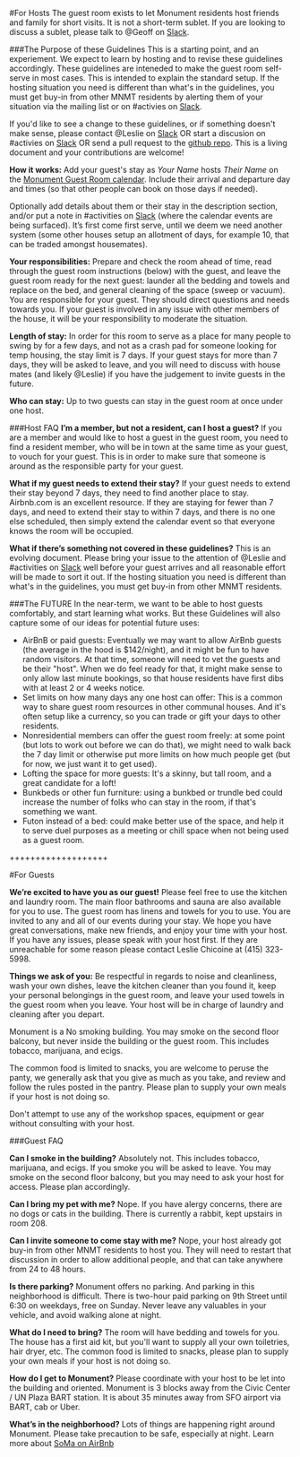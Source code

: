 #For Hosts
The guest room exists to let Monument residents host friends and family for short visits. It is not a short-term sublet. If you are looking to discuss a sublet, please talk to @Geoff on [Slack](https://mnmt.slack.com).

###The Purpose of these Guidelines
This is a starting point, and an experiement. We expect to learn by hosting and to revise these guidelines accordingly. These guidelines are inteneded to make the guest room self-serve in most cases. This is intended to explain the standard setup. If the hosting situation you need is different than what's in the guidelines, you must get buy-in from other MNMT residents by alerting them of your situation via the mailing list or on #activies on [Slack](https://mnmt.slack.com). 

If you'd like to see a change to these guidelines, or if something doesn't make sense, please contact @Leslie on [Slack](https://mnmt.slack.com) OR start a discusion on #activies on [Slack](https://mnmt.slack.com) OR send a pull request to the [github repo](https://github.com/monumenthouse/admin). This is a living document and your contributions are welcome!

**How it works:** Add your guest's stay as *Your Name* hosts *Their Name* on the [Monument Guest Room calendar](https://calendar.google.com/calendar/embed?src=kfd48jdm1c3ftq857lela9sp6g%40group.calendar.google.com&ctz=America/Los_Angeles). Include their arrival and departure day and times (so that other people can book on those days if needed).

Optionally add details about them or their stay in the description section, and/or put a note in #activities on [Slack](https://mnmt.slack.com) (where the calendar events are being surfaced). It’s first come first serve, until we deem we need another system (some other houses setup an allotment of days, for example 10, that can be traded amongst housemates).  

**Your responsibilities:** Prepare and check the room ahead of time, read through the guest room instructions (below) with the guest, and leave the guest room ready for the next guest: launder all the bedding and towels and replace on the bed, and general cleaning of the space (sweep or vacuum). You are responsible for your guest. They should direct questions and needs towards you. If your guest is involved in any issue with other members of the house, it will be your responsibility to moderate the situation.
 
**Length of stay:** In order for this room to serve as a place for many people to swing by for a few days, and not as a crash pad for someone looking for temp housing, the stay limit is 7 days. If your guest stays for more than 7 days, they will be asked to leave, and you will need to discuss with house mates (and likely @Leslie) if you have the judgement to invite guests in the future.

**Who can stay:** Up to two guests can stay in the guest room at once under one host.

###Host FAQ
**I’m a member, but not a resident, can I host a guest?**
If you are a member and would like to host a guest in the guest room, you need to find a resident member, who will be in town at the same time as your guest, to vouch for your guest. This is in order to make sure that someone is around as the responsible party for your guest.

**What if my guest needs to extend their stay?**
If your guest needs to extend their stay beyond 7 days, they need to find another place to stay. Airbnb.com is an excellent resource. If they are staying for fewer than 7 days, and need to extend their stay to within 7 days, and there is no one else scheduled, then simply extend the calendar event so that everyone knows the room will be occupied.

**What if there’s something not covered in these guidelines?**
This is an evolving document. Please bring your issue to the attention of @Leslie and #activities on [Slack](https://mnmt.slack.com) well before your guest arrives and all reasonable effort will be made to sort it out. If the hosting situation you need is different than what's in the guidelines, you must get buy-in from other MNMT residents.

###The FUTURE
In the near-term, we want to be able to host guests comfortably, and start learning what works. But these Guidelines will also capture some of our ideas for potential future uses:
* AirBnB or paid guests: Eventually we may want to allow AirBnb guests (the average in the hood is $142/night), and it might be fun to have random visitors. At that time, someone will need to vet the guests and be their "host". When we do feel ready for that, it might make sense to only allow last minute bookings, so that house residents have first dibs with at least 2 or 4 weeks notice.
* Set limits on how many days any one host can offer: This is a common way to share guest room resources in other communal houses. And it's often setup like a currency, so you can trade or gift your days to other residents.
* Nonresidential members can offer the guest room freely: at some point (but lots to work out before we can do that), we might need to walk back the 7 day limit or otherwise put more limits on how much people get (but for now, we just want it to get used).
* Lofting the space for more guests: It's a skinny, but tall room, and a great candidate for a loft!
* Bunkbeds or other fun furniture: using a bunkbed or trundle bed could increase the number of folks who can stay in the room, if that's something we want.
* Futon instead of a bed: could make better use of the space, and help it to serve duel purposes as a meeting or chill space when not being used as a guest room.



+++++++++++++++++++


#For Guests

**We’re excited to have you as our guest!**
Please feel free to use the kitchen and laundry room. The main floor bathrooms and sauna are also available for you to use. The guest room has linens and towels for you to use. You are invited to any and all of our events during your stay. We hope you have great conversations, make new friends, and enjoy your time with your host. If you have any issues, please speak with your host first. If they are unreachable for some reason please contact Leslie Chicoine at (415) 323-5998.

**Things we ask of you:**
Be respectful in regards to noise and cleanliness, wash your own dishes, leave the kitchen cleaner than you found it, keep your personal belongings in the guest room, and leave your used towels in the guest room when you leave. Your host will be in charge of laundry and cleaning after you depart.

Monument is a No smoking building. You may smoke on the second floor balcony, but never inside the building or the guest room. This includes tobacco, marijuana, and ecigs.

The common food is limited to snacks, you are welcome to peruse the panty, we generally ask that you give as much as you take, and review and follow the rules posted in the pantry. Please plan to supply your own meals if your host is not doing so.

Don't attempt to use any of the workshop spaces, equipment or gear without consulting with your host.


###Guest FAQ

**Can I smoke in the building?**
Absolutely not. This includes tobacco, marijuana, and ecigs. If you smoke you will be asked to leave. You may smoke on the second floor balcony, but you may need to ask your host for access. Please plan accordingly.

**Can I bring my pet with me?**
Nope. If you have alergy concerns, there are no dogs or cats in the building. There is currently a rabbit, kept upstairs in room 208.

**Can I invite someone to come stay with me?**
Nope, your host already got buy-in from other MNMT residents to host you. They will need to restart that discussion in order to allow additional people, and that can take anywhere from 24 to 48 hours.

**Is there parking?** 
Monument offers no parking. And parking in this neighborhood is difficult. There is two-hour paid parking on 9th Street until 6:30 on weekdays, free on Sunday. Never leave any valuables in your vehicle, and avoid walking alone at night.

**What do I need to bring?**
The room will have bedding and towels for you. The house has a first aid kit, but you'll want to supply all your own toiletries, hair dryer, etc. The common food is limited to snacks, please plan to supply your own meals if your host is not doing so.

**How do I get to Monument?**
Please coordinate with your host to be let into the building and oriented. Monument is 3 blocks away from the Civic Center / UN Plaza BART station. It is about 35 minutes away from SFO airport via BART, cab or Uber.

**What’s in the neighborhood?**
Lots of things are happening right around Monument. Please take precaution to be safe, especially at night. Learn more about [SoMa on AirBnb](https://www.airbnb.com/locations/san-francisco/soma)
